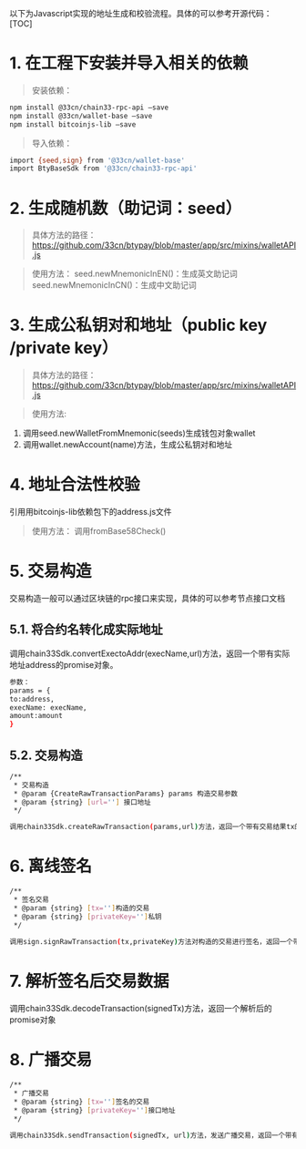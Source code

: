 以下为Javascript实现的地址生成和校验流程。具体的可以参考开源代码：
[TOC]
# 1.	在工程下安装并导入相关的依赖
> 安装依赖：
```bash
npm install @33cn/chain33-rpc-api –save  
npm install @33cn/wallet-base –save  
npm install bitcoinjs-lib –save  
```  

> 导入依赖：
```bash
import {seed,sign} from '@33cn/wallet-base'
import BtyBaseSdk from '@33cn/chain33-rpc-api'
```

#  2.	生成随机数（助记词：seed）
> 具体方法的路径：  
https://github.com/33cn/btypay/blob/master/app/src/mixins/walletAPI.js

> 使用方法：
seed.newMnemonicInEN()：生成英文助记词  
seed.newMnemonicInCN()：生成中文助记词

#  3.	生成公私钥对和地址（public key /private key）
> 具体方法的路径：  
https://github.com/33cn/btypay/blob/master/app/src/mixins/walletAPI.js

> 使用方法:
1.	调用seed.newWalletFromMnemonic(seeds)生成钱包对象wallet  
2.	调用wallet.newAccount(name)方法，生成公私钥对和地址  

#  4.	地址合法性校验
引用用bitcoinjs-lib依赖包下的address.js文件

> 使用方法：  调用fromBase58Check()

# 5.	交易构造  
交易构造一般可以通过区块链的rpc接口来实现，具体的可以参考节点接口文档

## 5.1.	将合约名转化成实际地址
调用chain33Sdk.convertExectoAddr(execName,url)方法，返回一个带有实际地址address的promise对象。
```bash
参数：
params = {
to:address,
execName: execName,
amount:amount
}
```

## 5.2.	交易构造
```bash
/**
 * 交易构造
 * @param {CreateRawTransactionParams} params 构造交易参数
 * @param {string} [url=''] 接口地址
 */

调用chain33Sdk.createRawTransaction(params,url)方法，返回一个带有交易结果tx的promise对象。
```

# 6.	离线签名
```bash
/**
 * 签名交易
 * @param {string} [tx='']构造的交易
 * @param {string} [privateKey='']私钥
 */
 
调用sign.signRawTransaction(tx,privateKey)方法对构造的交易进行签名，返回一个带有已签名交易signedTx的promise对象。
``` 

# 7.	解析签名后交易数据
调用chain33Sdk.decodeTransaction(signedTx)方法，返回一个解析后的promise对象

# 8.	广播交易
```bash
/**
 * 广播交易
 * @param {string} [tx='']签名的交易
 * @param {string} [privateKey='']接口地址
 */

调用chain33Sdk.sendTransaction(signedTx, url)方法，发送广播交易，返回一个带有hash的promise对象。
```  

